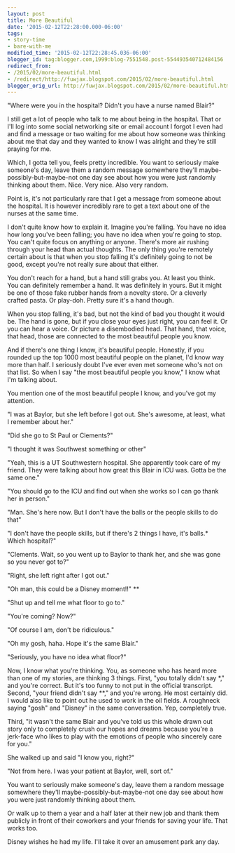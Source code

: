 ```yaml
---
layout: post
title: More Beautiful
date: '2015-02-12T22:28:00.000-06:00'
tags:
- story-time
- bare-with-me
modified_time: '2015-02-12T22:28:45.036-06:00'
blogger_id: tag:blogger.com,1999:blog-7551548.post-554493540712484156
redirect_from: 
- /2015/02/more-beautiful.html
- /redirect/http://fuwjax.blogspot.com/2015/02/more-beautiful.html
blogger_orig_url: http://fuwjax.blogspot.com/2015/02/more-beautiful.html
---
```


"Where were you in the hospital? Didn't you have a nurse named Blair?"

I still get a lot of people who talk to me about being in the hospital. That or I'll log into some social networking site or email account I forgot I even had and find a message or two waiting for me about how someone was thinking about me that day and they wanted to know I was alright and they're still praying for me.

Which, I gotta tell you, feels pretty incredible. You want to seriously make someone's day, leave them a random message somewhere they'll maybe-possibly-but-maybe-not one day see about how you were just randomly thinking about them. Nice. Very nice. Also very random.

Point is, it's not particularly rare that I get a message from someone about the hospital. It is however incredibly rare to get a text about one of the nurses at the same time.

I don't quite know how to explain it. Imagine you're falling. You have no idea how long you've been falling; you have no idea when you're going to stop. You can't quite focus on anything or anyone. There's more air rushing through your head than actual thoughts. The only thing you're remotely certain about is that when you stop falling it's definitely going to not be good, except you're not really sure about that either.

You don't reach for a hand, but a hand still grabs you. At least you think. You can definitely remember a hand. It was definitely in yours. But it might be one of those fake rubber hands from a novelty store. Or a cleverly crafted pasta. Or play-doh. Pretty sure it's a hand though.

When you stop falling, it's bad, but not the kind of bad you thought it would be. The hand is gone, but if you close your eyes just right, you can feel it. Or you can hear a voice. Or picture a disembodied head. That hand, that voice, that head, those are connected to the most beautiful people you know.

And if there's one thing I know, it's beautiful people. Honestly, if you rounded up the top 1000 most beautiful people on the planet, I'd know way more than half. I seriously doubt I've ever even met someone who's not on that list. So when I say "the most beautiful people you know," I know what I'm talking about.

You mention one of the most beautiful people I know, and you've got my attention.

"I was at Baylor, but she left before I got out. She's awesome, at least, what I remember about her."

"Did she go to St Paul or Clements?"

"I thought it was Southwest something or other"

"Yeah, this is a UT Southwestern hospital. She apparently took care of my friend. They were talking about how great this Blair in ICU was. Gotta be the same one."

"You should go to the ICU and find out when she works so I can go thank her in person."

"Man. She's here now. But I don't have the balls or the people skills to do that"

"I don't have the people skills, but if there's 2 things I have, it's balls.* Which hospital?"

"Clements. Wait, so you went up to Baylor to thank her, and she was gone so you never got to?"

"Right, she left right after I got out."

"Oh man, this could be a Disney moment!!" **

"Shut up and tell me what floor to go to."

"You're coming? Now?"

"Of course I am, don't be ridiculous."

"Oh my gosh, haha. Hope it's the same Blair."

"Seriously, you have no idea what floor?"

Now, I know what you're thinking. You, as someone who has heard more than one of my stories, are thinking 3 things. First, "you totally didn't say *," and you're correct. But it's too funny to not put in the official transcript. Second, "your friend didn't say **," and you're wrong. He most certainly did. I would also like to point out he used to work in the oil fields. A roughneck saying "gosh" and "Disney" in the same conversation. Yep, completely true.

Third, "it wasn't the same Blair and you've told us this whole drawn out story only to completely crush our hopes and dreams because you're a jerk-face who likes to play with the emotions of people who sincerely care for you."

She walked up and said "I know you, right?"

"Not from here. I was your patient at Baylor, well, sort of."

You want to seriously make someone's day, leave them a random message somewhere they'll maybe-possibly-but-maybe-not one day see about how you were just randomly thinking about them.

Or walk up to them a year and a half later at their new job and thank them publicly in front of their coworkers and your friends for saving your life. That works too.

Disney wishes he had my life. I'll take it over an amusement park any day.